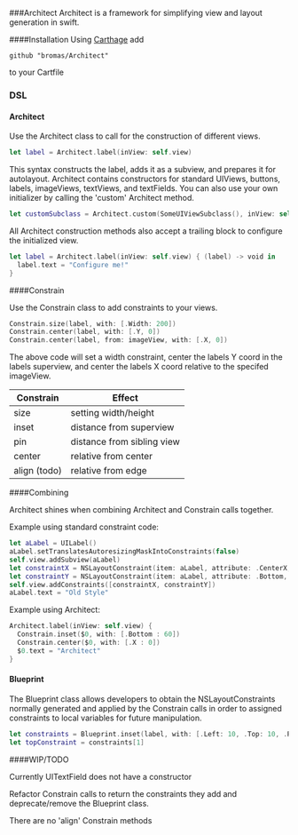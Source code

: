 ###Architect
Architect is a framework for simplifying view and layout generation in swift.

####Installation
Using [Carthage](https://github.com/Carthage/Carthage) add
```shell
github "bromas/Architect"
```
to your Cartfile

### DSL

#### Architect

Use the Architect class to call for the construction of different views.

```swift
let label = Architect.label(inView: self.view)
```

This syntax constructs the label, adds it as a subview, and prepares it for autolayout. Architect contains constructors for standard UIViews, buttons, labels, imageViews, textViews, and textFields. You can also use your own initializer by calling the 'custom' Architect method.

```swift
let customSubclass = Architect.custom(SomeUIViewSubclass(), inView: self.view)
```

All Architect construction methods also accept a trailing block to configure the initialized view.

```swift
let label = Architect.label(inView: self.view) { (label) -> void in
  label.text = "Configure me!"
}
```

####Constrain

Use the Constrain class to add constraints to your views.

```swift
Constrain.size(label, with: [.Width: 200])
Constrain.center(label, with: [.Y, 0])
Constrain.center(label, from: imageView, with: [.X, 0])
```

The above code will set a width constraint, center the labels Y coord in the labels superview, and center the labels X coord relative to the specifed imageView.

Constrain           |  Effect
------------------  |  --------------------
size                |  setting width/height
inset               |  distance from superview
pin                 |  distance from sibling view
center              |  relative from center
align (todo)        |  relative from edge

####Combining

Architect shines when combining Architect and Constrain calls together.

Example using standard constraint code:
```swift
let aLabel = UILabel()
aLabel.setTranslatesAutoresizingMaskIntoConstraints(false)
self.view.addSubview(aLabel)
let constraintX = NSLayoutConstraint(item: aLabel, attribute: .CenterX, relatedBy: .Equal, toItem: self.view, attribute: .CenterX, multiplier: 1.0, constant: 0.0)
let constraintY = NSLayoutConstraint(item: aLabel, attribute: .Bottom, relatedBy: .Equal, toItem: self.view, attribute: .Bottom, multiplier: 1.0, constant: 60.0)
self.view.addConstraints([constraintX, constraintY])
aLabel.text = "Old Style"
```

Example using Architect:
```swift
Architect.label(inView: self.view) {
  Constrain.inset($0, with: [.Bottom : 60])
  Constrain.center($0, with: [.X : 0])
  $0.text = "Architect"
}
```

#### Blueprint

The Blueprint class allows developers to obtain the NSLayoutConstraints normally generated and applied by the Constrain calls in order to assigned constraints to local variables for future manipulation.

```swift
let constraints = Blueprint.inset(label, with: [.Left: 10, .Top: 10, .Right: 40])
let topConstraint = constraints[1]
```

####WIP/TODO

Currently UITextField does not have a constructor

Refactor Constrain calls to return the constraints they add and deprecate/remove the  Blueprint class.

There are no 'align' Constrain methods

